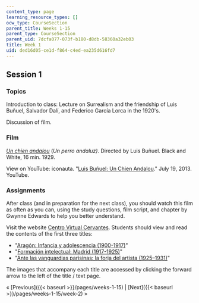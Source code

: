 ```yaml
---
content_type: page
learning_resource_types: []
ocw_type: CourseSection
parent_title: Weeks 1-15
parent_type: CourseSection
parent_uid: 7dcfa077-073f-b180-d8db-58360a32eb03
title: Week 1
uid: ded16d05-ce1d-f864-c4ed-ea235d616fd7
---
```


Session 1
---------

### Topics

Introduction to class: Lecture on Surrealism and the friendship of Luis Buñuel, Salvador Dalí, and Federico García Lorca in the 1920's.

Discussion of film.

### Film

[_Un chien andalou_](http://www.imdb.com/title/tt0020530/?ref_=nv_sr_1) (_Un perro andaluz)_. Directed by Luis Buñuel. Black and White, 16 min. 1929.

View on YouTube: iconauta. "[Luis Buñuel: Un Chien Andalou](https://www.youtube.com/watch?v=BIKYF07Y4kA)." July 19, 2013. YouTube.

### Assignments

After class (and in preparation for the next class), you should watch this film as often as you can, using the study questions, film script, and chapter by Gwynne Edwards to help you better understand.

Visit the website [Centro Virtual Cervantes](http://cvc.cervantes.es/actcult/bunuel/obra/). Students should view and read the contents of the first three titles:

*   "[Aragón: Infancia y adolescencia (1900-1917)](http://cvc.cervantes.es/actcult/bunuel/obra/infancia.htm)"
*   "[Formación intelectual: Madrid (1917-1925)](http://cvc.cervantes.es/actcult/bunuel/obra/formacion.htm)"
*   "[Ante las vanguardias parisinas: la forja del artista (1925–1931)](http://cvc.cervantes.es/actcult/bunuel/obra/vanguardias.htm)"

The images that accompany each title are accessed by clicking the forward arrow to the left of the title / text page.

« [Previous]({{< baseurl >}}/pages/weeks-1-15) | [Next]({{< baseurl >}}/pages/weeks-1-15/week-2) »